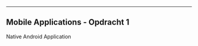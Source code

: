 ---------------------------------
Mobile Applications - Opdracht 1
---------------------------------

Native Android Application